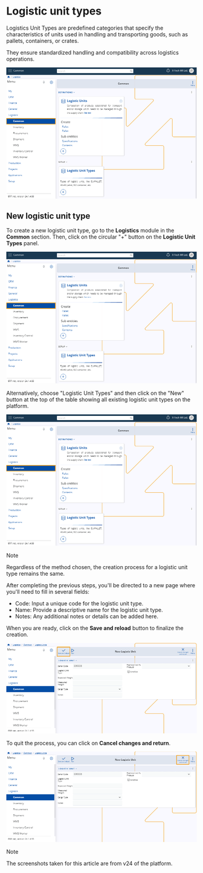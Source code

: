 # Logistic unit types

Logistics Unit Types are predefined categories that specify the characteristics of units used in handling and transporting goods, such as pallets, containers, or crates.

They ensure standardized handling and compatibility across logistics operations.

![picture](pictures/Common_view_14_03.png)

## New logistic unit type 

To create a new logistic unit type, go to the **Logistics** module in the **Common** section. Then, click on the circular "+" button on the **Logistic Unit Types** panel.

![picture](pictures/Common_view_14_03.png)

Alternatively, choose "Logistic Unit Types" and then click on the "New" button at the top of the table showing all existing logistic unit types on the platform.

![picture](pictures/Common_view_14_03.png)

> [!NOTE]
> 
> Regardless of the method chosen, the creation process for a logistic unit type remains the same.

After completing the previous steps, you'll be directed to a new page where you'll need to fill in several fields:

- Code: Input a unique code for the logistic unit type.
- Name: Provide a descriptive name for the logistic unit type.
- Notes: Any additional notes or details can be added here.

When you are ready, click on the **Save and reload** button to finalize the creation. 

![picture](pictures/Logistical_Unit_Save_14_03.png)

To quit the process, you can click on **Cancel changes and return**.

![picture](pictures/Logistical_Unit_Cancel_14_03.png)

> [!NOTE]
> 
> The screenshots taken for this article are from v24 of the platform.
